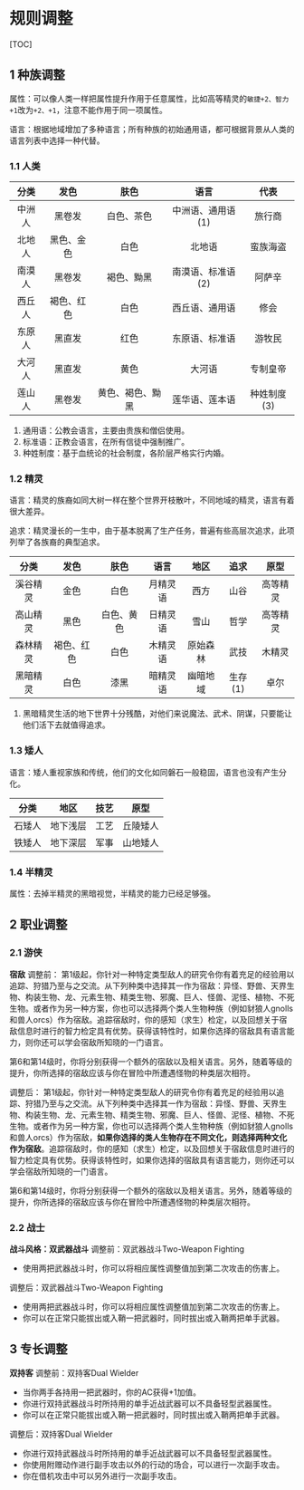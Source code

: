 # 规则调整
[TOC]

## 1 种族调整
属性：可以像人类一样把属性提升作用于任意属性，比如高等精灵的`敏捷+2、智力+1`改为`+2、+1`，注意不能作用于同一项属性。

语言：根据地域增加了多种语言；所有种族的初始通用语，都可根据背景从人类的语言列表中选择一种代替。

### 1.1 人类

|分类|发色|肤色|语言|代表|
|:-:|:-:|:-:|:-:|:-:|
|中洲人|黑卷发|白色、茶色|中洲语、通用语(1)|旅行商|
|北地人|黑色、金色|白色|北地语|蛮族海盗|
|南漠人|黑卷发|褐色、黝黑|南漠语、标准语(2)|阿萨辛|
|西丘人|褐色、红色|白色|西丘语、通用语|修会|
|东原人|黑直发|红色|东原语、标准语|游牧民|
|大河人|黑直发|黄色|大河语|专制皇帝|
|莲山人|黑卷发|黄色、褐色、黝黑|莲华语、莲本语|种姓制度(3)|

1. 通用语：公教会语言，主要由贵族和僧侣使用。
2. 标准语：正教会语言，在所有信徒中强制推广。
3. 种姓制度：基于血统论的社会制度，各阶层严格实行内婚。

### 1.2 精灵

语言：精灵的族裔如同大树一样在整个世界开枝散叶，不同地域的精灵，语言有着很大差异。

追求：精灵漫长的一生中，由于基本脱离了生产任务，普遍有些高层次追求，此项列举了各族裔的典型追求。

|分类|发色|肤色|语言|地区|追求|原型|
|:-:|:-:|:-:|:-:|:-:|:-:|:-:|
|溪谷精灵|金色|白色|月精灵语|西方|山谷|高等精灵|
|高山精灵|黑色|白色、黄色|日精灵语|雪山|哲学|高等精灵|
|森林精灵|褐色、红色|白色|木精灵语|原始森林|武技|木精灵|
|黑暗精灵|白色|漆黑|暗精灵语|幽暗地域|生存(1)|卓尔|

1. 黑暗精灵生活的地下世界十分残酷，对他们来说魔法、武术、阴谋，只要能让他们活下去就值得追求。

### 1.3 矮人

语言：矮人重视家族和传统，他们的文化如同磐石一般稳固，语言也没有产生分化。

|分类|地区|技艺|原型|
|:-:|:-:|:-:|:-:|
|石矮人|地下浅层|工艺|丘陵矮人|
|铁矮人|地下深层|军事|山地矮人|

### 1.4 半精灵

属性：去掉半精灵的黑暗视觉，半精灵的能力已经足够强。

## 2 职业调整

### 2.1 游侠

**宿敌**
调整前：
第1级起，你针对一种特定类型敌人的研究令你有着充足的经验用以追踪、狩猎乃至与之交流。从下列种类中选择其一作为宿敌：异怪、野兽、天界生物、构装生物、龙、元素生物、精类生物、邪魔、巨人、怪兽、泥怪、植物、不死生物。或者作为另一种方案，你也可以选择两个类人生物种族（例如豺狼人gnolls和兽人orcs）作为宿敌。追踪宿敌时，你的感知（求生）检定，以及回想关于宿敌信息时进行的智力检定具有优势。获得该特性时，如果你选择的宿敌具有语言能力，则你还可以学会宿敌所知晓的一门语言。

第6和第14级时，你将分别获得一个额外的宿敌以及相关语言。另外，随着等级的提升，你所选择的宿敌应该与你在冒险中所遭遇怪物的种类层次相符。


调整后：
第1级起，你针对一种特定类型敌人的研究令你有着充足的经验用以追踪、狩猎乃至与之交流。从下列种类中选择其一作为宿敌：异怪、野兽、天界生物、构装生物、龙、元素生物、精类生物、邪魔、巨人、怪兽、泥怪、植物、不死生物。或者作为另一种方案，你也可以选择两个类人生物种族（例如豺狼人gnolls和兽人orcs）作为宿敌，**如果你选择的类人生物存在不同文化，则选择两种文化作为宿敌**。追踪宿敌时，你的感知（求生）检定，以及回想关于宿敌信息时进行的智力检定具有优势。获得该特性时，如果你选择的宿敌具有语言能力，则你还可以学会宿敌所知晓的一门语言。

第6和第14级时，你将分别获得一个额外的宿敌以及相关语言。另外，随着等级的提升，你所选择的宿敌应该与你在冒险中所遭遇怪物的种类层次相符。

### 2.2 战士

**战斗风格：双武器战斗**
调整前：双武器战斗Two-Weapon Fighting
- 使用两把武器战斗时，你可以将相应属性调整值加到第二次攻击的伤害上。

调整后：双武器战斗Two-Weapon Fighting
- 使用两把武器战斗时，你可以将相应属性调整值加到第二次攻击的伤害上。
- 你可以在正常只能拔出或入鞘一把武器时，同时拔出或入鞘两把单手武器。

## 3 专长调整

**双持客**
调整前：双持客Dual Wielder
- 当你两手各持用一把武器时，你的AC获得+1加值。
- 你进行双持武器战斗时所持用的单手近战武器可以不具备轻型武器属性。
- 你可以在正常只能拔出或入鞘一把武器时，同时拔出或入鞘两把单手武器。

调整后：双持客Dual Wielder
- 你进行双持武器战斗时所持用的单手近战武器可以不具备轻型武器属性。
- 你使用附赠动作进行副手攻击以外的行动的场合，可以进行一次副手攻击。
- 你在借机攻击中可以另外进行一次副手攻击。
